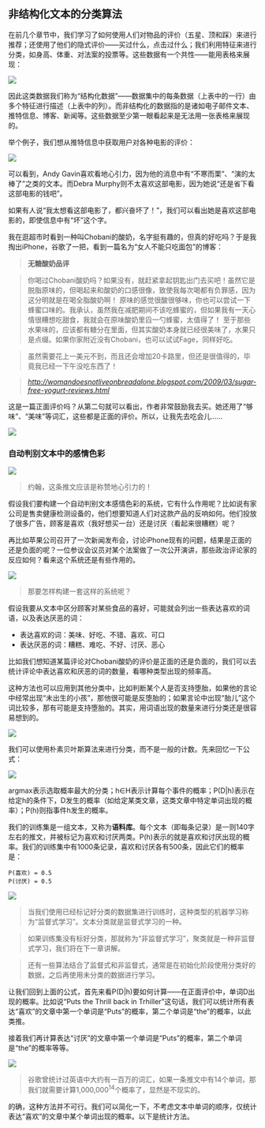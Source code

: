 ## 非结构化文本的分类算法

在前几个章节中，我们学习了如何使用人们对物品的评价（五星、顶和踩）来进行推荐；还使用了他们的隐式评价——买过什么，点击过什么；我们利用特征来进行分类，如身高、体重、对法案的投票等。这些数据有一个共性——能用表格来展现：

![](../img/chapter-7/chapter-7-1.png)

因此这类数据我们称为“结构化数据”——数据集中的每条数据（上表中的一行）由多个特征进行描述（上表中的列）。而非结构化的数据指的是诸如电子邮件文本、推特信息、博客、新闻等。这些数据至少第一眼看起来是无法用一张表格来展现的。

举个例子，我们想从推特信息中获取用户对各种电影的评价：

![](../img/chapter-7/chapter-7-2.png)

可以看到，Andy Gavin喜欢看地心引力，因为他的消息中有“不寒而栗”、“演的太棒了”之类的文本。而Debra Murphy则不太喜欢这部电影，因为她说“还是省下看这部电影的钱吧”。

如果有人说“我太想看这部电影了，都兴奋坏了！”，我们可以看出她是喜欢这部电影的，即使信息中有“坏”这个字。

我在逛超市时看到一种叫Chobani的酸奶，名字挺有趣的，但真的好吃吗？于是我掏出iPhone，谷歌了一把，看到一篇名为“女人不能只吃面包”的博客：

> **无糖酸奶品评**

> 你喝过Chobani酸奶吗？如果没有，就赶紧拿起钥匙出门去买吧！虽然它是脱脂原味的，但喝起来和酸奶的口感很像，致使我每次喝都有负罪感，因为这分明就是在喝全脂酸奶啊！
> 原味的感觉很酸很够味，你也可以尝试一下蜂蜜口味的。我承认，虽然我在减肥期间不该吃蜂蜜的，但如果我有一天心情很糟想吃甜食，我就会在原味酸奶里舀一勺蜂蜜，太值得了！
> 至于那些水果味的，应该都有糖分在里面，但其实酸奶本身就已经很美味了，水果只是点缀。如果你家附近没有Chobani，也可以试试Fage，同样好吃。

> 虽然需要花上一美元不到，而且还会增加20卡路里，但还是很值得的，毕竟我已经一下午没吃东西了！

> *http://womandoesnotliveonbreadalone.blogspot.com/2009/03/sugar-free-yogurt-reviews.html*

这是一篇正面评价吗？从第二句就可以看出，作者非常鼓励我去买。她还用了“够味”、“美味”等词汇，这些都是正面的评价。所以，让我先去吃会儿……

![](../img/chapter-7/chapter-7-3.png)

### 自动判别文本中的感情色彩

![](../img/chapter-7/chapter-7-4.png)

> 约翰，这条推文应该是称赞地心引力的！

假设我们要构建一个自动判别文本感情色彩的系统，它有什么作用呢？比如说有家公司是售卖健康检测设备的，他们想要知道人们对这款产品的反响如何。他们投放了很多广告，顾客是喜欢（我好想买一台）还是讨厌（看起来很糟糕）呢？

再比如苹果公司召开了一次新闻发布会，讨论iPhone现有的问题，结果是正面的还是负面的呢？一位参议会议员对某个法案做了一次公开演讲，那些政治评论家的反应如何？看来这个系统还是有些作用的。

![](../img/chapter-7/chapter-7-5.png)

> 那要怎样构建一套这样的系统呢？

假设我要从文本中区分顾客对某些食品的喜好，可能就会列出一些表达喜欢的词语，以及表达厌恶的词：

* 表达喜欢的词：美味、好吃、不错、喜欢、可口
* 表达厌恶的词：糟糕、难吃、不好、讨厌、恶心

比如我们想知道某篇评论对Chobani酸奶的评价是正面的还是负面的，我们可以去统计评论中表达喜欢和厌恶的词的数量，看哪种类型出现的频率高。

这种方法也可以应用到其他分类中，比如判断某个人是否支持堕胎，如果他的言论中经常出现“未出生的小孩”，那他很可能是反堕胎的；如果言论中出现“胎儿”这个词比较多，那有可能是支持堕胎的。其实，用词语出现的数量来进行分类还是很容易想到的。

![](../img/chapter-7/chapter-7-6.png)

我们可以使用朴素贝叶斯算法来进行分类，而不是一般的计数。先来回忆一下公式：

![](../img/chapter-7/chapter-7-7.png)

argmax表示选取概率最大的分类；h∈H表示计算每个事件的概率；P(D|h)表示在给定h的条件下，D发生的概率（如给定某类文章，这类文章中特定单词出现的概率）；P(h)则指事件h发生的概率。

我们的训练集是一组文本，又称为**语料库**。每个文本（即每条记录）是一则140字左右的推文，并被标记为喜欢和讨厌两类。P(h)表示的就是喜欢和讨厌出现的概率。我们的训练集中有1000条记录，喜欢和讨厌各有500条，因此它们的概率是：

```
P(喜欢) = 0.5
P(讨厌) = 0.5
```

![](../img/chapter-7/chapter-7-8.png)

> 当我们使用已经标记好分类的数据集进行训练时，这种类型的机器学习称为“监督式学习”。文本分类就是监督式学习的一种。

> 如果训练集没有标好分类，那就称为“非监督式学习”，聚类就是一种非监督式学习，我们将在下一章讲解。

> 还有一些算法结合了监督式和非监督式，通常是在初始化阶段使用分类好的数据，之后再使用未分类的数据进行学习。

让我们回到上面的公式，首先来看P(D|h)要如何计算——在正面评价中，单词D出现的概率。比如说“Puts the Thrill back in Trhiller”这句话，我们可以统计所有表达“喜欢”的文章中第一个单词是“Puts”的概率，第二个单词是“the”的概率，以此类推。

接着我们再计算表达“讨厌”的文章中第一个单词是“Puts”的概率，第二个单词是“the”的概率等等。

![](../img/chapter-7/chapter-7-9.png)

> 谷歌曾统计过英语中大约有一百万的词汇，如果一条推文中有14个单词，那我们就需要计算1,000,000<sup>14</sup>个概率了，显然是不现实的。

的确，这种方法并不可行。我们可以简化一下，不考虑文本中单词的顺序，仅统计表达“喜欢”的文章中某个单词出现的概率。以下是统计方法。

